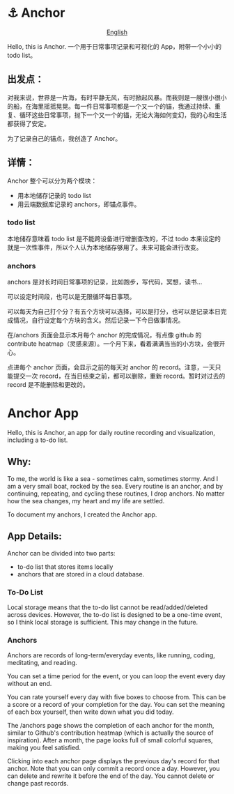 # :anchor: Anchor

<p align="center"> <a href='#anchor-app'>English</a> </p>

Hello, this is Anchor. 一个用于日常事项记录和可视化的 App，附带一个小小的 todo list。

## 出发点：

对我来说，世界是一片海，有时平静无风，有时掀起风暴。而我则是一艘很小很小的船，在海里摇摇晃晃。每一件日常事项都是一个又一个的锚，我通过持续、重复、循环这些日常事项，抛下一个又一个的锚，无论大海如何变幻，我的心和生活都获得了安定。

为了记录自己的锚点，我创造了 Anchor。

## 详情：

Anchor 整个可以分为两个模块：

- 用本地储存记录的 todo list
- 用云端数据库记录的 anchors，即锚点事件。

### todo list

本地储存意味着 todo list 是不能跨设备进行增删查改的，不过 todo 本来设定的就是一次性事件，所以个人认为本地储存够用了。未来可能会进行改变。

### anchors

anchors 是对长时间日常事项的记录，比如跑步，写代码，冥想，读书…

可以设定时间段，也可以是无限循环每日事项。

可以每天为自己打个分？有五个方块可以选择，可以是打分，也可以是记录本日完成情况，自行设定每个方块的含义。然后记录一下今日做事情况。

在/anchors 页面会显示本月每个 anchor 的完成情况，有点像 github 的 contribute heatmap（灵感来源）。一个月下来，看着满满当当的小方块，会很开心。

点进每个 anchor 页面，会显示之前的每天对 anchor 的 record。注意，一天只能提交一次 record，在当日结束之前，都可以删除，重新 record。暂时对过去的 record 是不能删除和更改的。

# Anchor App

Hello, this is Anchor, an app for daily routine recording and visualization, including a to-do list.

## Why:

To me, the world is like a sea - sometimes calm, sometimes stormy. And I am a very small boat, rocked by the sea. Every routine is an anchor, and by continuing, repeating, and cycling these routines, I drop anchors. No matter how the sea changes, my heart and my life are settled.

To document my anchors, I created the Anchor app.

## App Details:

Anchor can be divided into two parts:

- to-do list that stores items locally
- anchors that are stored in a cloud database.

### To-Do List

Local storage means that the to-do list cannot be read/added/deleted across devices. However, the to-do list is designed to be a one-time event, so I think local storage is sufficient. This may change in the future.

### Anchors

Anchors are records of long-term/everyday events, like running, coding, meditating, and reading.

You can set a time period for the event, or you can loop the event every day without an end.

You can rate yourself every day with five boxes to choose from. This can be a score or a record of your completion for the day. You can set the meaning of each box yourself, then write down what you did today.

The /anchors page shows the completion of each anchor for the month, similar to Github's contribution heatmap (which is actually the source of inspiration). After a month, the page looks full of small colorful squares, making you feel satisfied.

Clicking into each anchor page displays the previous day's record for that anchor. Note that you can only commit a record once a day. However, you can delete and rewrite it before the end of the day. You cannot delete or change past records.
